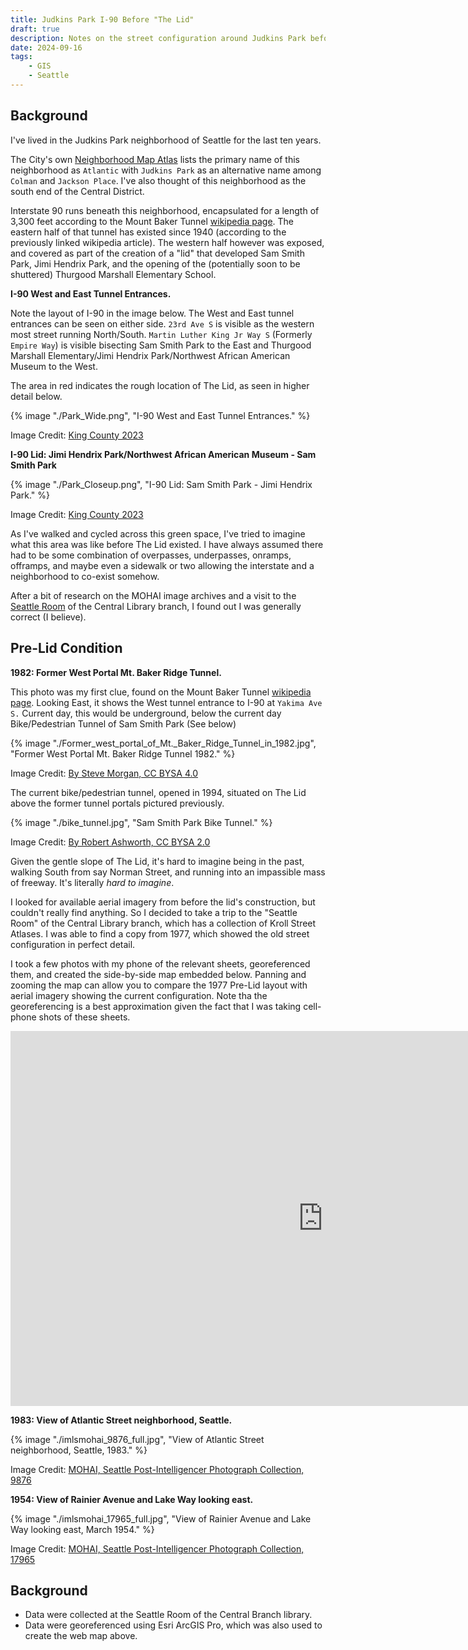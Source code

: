 ```yaml
---
title: Judkins Park I-90 Before "The Lid"
draft: true
description: Notes on the street configuration around Judkins Park before the I-90 Lid
date: 2024-09-16
tags:
    - GIS
    - Seattle
---
```


## Background

I've lived in the Judkins Park neighborhood of Seattle for the last ten years. 

The City's own [Neighborhood Map Atlas](https://data-seattlecitygis.opendata.arcgis.com/datasets/b4a142f592e94d39a3bf787f3c112c1d/explore?location=47.585811%2C-122.294092%2C14.47) lists the primary name of this neighborhood as `Atlantic` with `Judkins Park` as an alternative name among `Colman` and `Jackson Place`. I've also thought of this neighborhood as the south end of the Central District.

Interstate 90 runs beneath this neighborhood, encapsulated for a length of 3,300 feet according to the
Mount Baker Tunnel [wikipedia page](https://en.wikipedia.org/wiki/Mount_Baker_Tunnel). The eastern half
of that tunnel has existed since 1940 (according to the previously linked wikipedia article). The western
half however was exposed, and covered as part of the creation of a "lid" that developed Sam Smith Park,
Jimi Hendrix Park, and the opening of the (potentially soon to be shuttered)
Thurgood Marshall Elementary School.

**I-90 West and East Tunnel Entrances.**

Note the layout of I-90 in the image below. The West and East tunnel entrances can be seen on either
side. `23rd Ave S` is visible as the western most street running North/South. 
`Martin Luther King Jr Way S` (Formerly `Empire Way`) is visible bisecting Sam Smith Park to the East
and Thurgood Marshall Elementary/Jimi Hendrix Park/Northwest African American Museum to the West.

The area in red indicates the rough location of The Lid, as seen in higher detail below.

{% image "./Park_Wide.png", "I-90 West and East Tunnel Entrances." %}

Image Credit: [King County 2023](https://gismaps.kingcounty.gov/arcgis/rest/services/BaseMaps/KingCo_Aerial_2023/MapServer)

**I-90 Lid: Jimi Hendrix Park/Northwest African American Museum - Sam Smith Park**

{% image "./Park_Closeup.png", "I-90 Lid: Sam Smith Park - Jimi Hendrix Park." %}

Image Credit: [King County 2023](https://gismaps.kingcounty.gov/arcgis/rest/services/BaseMaps/KingCo_Aerial_2023/MapServer)

As I've walked and cycled across this green space, I've tried to imagine what this area was like
before The Lid existed. I have always assumed there had to be some combination of overpasses,
underpasses, onramps, offramps, and maybe even a sidewalk or two allowing the interstate and a
neighborhood to co-exist somehow.

After a bit of research on the MOHAI image archives and a visit to the
[Seattle Room](https://www.spl.org/programs-and-services/arts-and-culture/unique-collections/seattle-room) of the Central Library branch, I found out I was generally correct (I believe).

## Pre-Lid Condition

**1982: Former West Portal Mt. Baker Ridge Tunnel.**

This photo was my first clue, found on the Mount Baker Tunnel
[wikipedia page](https://en.wikipedia.org/wiki/Mount_Baker_Tunnel). Looking East, it shows
the West tunnel entrance to I-90 at `Yakima Ave S.` Current day, this would be underground,
below the current day Bike/Pedestrian Tunnel of Sam Smith Park (See below)

{% image "./Former_west_portal_of_Mt._Baker_Ridge_Tunnel_in_1982.jpg", "Former West Portal Mt. Baker Ridge Tunnel 1982." %}

Image Credit: [By Steve Morgan, CC BYSA 4.0](https://commons.wikimedia.org/w/index.php?curid=69055887)

The current bike/pedestrian tunnel, opened in 1994, situated on The Lid above the 
former tunnel portals pictured previously.

{% image "./bike_tunnel.jpg", "Sam Smith Park Bike Tunnel." %}

Image Credit: [By Robert Ashworth, CC BYSA 2.0](https://commons.wikimedia.org/wiki/File:I-90_bike_tunnel,_Seattle_(10508441764).jpg)

Given the gentle slope of The Lid, it's hard to imagine being in the past, walking South from say
Norman Street, and running into an impassible mass of freeway. It's literally _hard to imagine_.

I looked for available aerial imagery from before the lid's construction, but couldn't really
find anything. So I decided to take a trip to the "Seattle Room" of the Central Library branch,
which has a collection of Kroll Street Atlases. I was able to find a copy from 1977, which
showed the old street configuration in perfect detail.

I took a few photos with my phone of the relevant sheets, georeferenced them, and created the
side-by-side map embedded below. Panning and zooming the map can allow you to compare the
1977 Pre-Lid layout with aerial imagery showing the current configuration. Note tha the
georeferencing is a best approximation given the fact that I was taking cell-phone shots
of these sheets.

<iframe src="https://mattmakesmaps.maps.arcgis.com/apps/instant/compare/index.html?appid=7f63f129f63f44c1b5e6afd95f89cbac" width="1000" height="600" frameborder="0" style="border:0" allowfullscreen>iFrames are not supported on this page.</iframe>

**1983: View of Atlantic Street neighborhood, Seattle.**

{% image "./imlsmohai_9876_full.jpg", "View of Atlantic Street neighborhood, Seattle, 1983." %}

Image Credit: [MOHAI, Seattle Post-Intelligencer Photograph Collection, 9876](https://digitalcollections.lib.washington.edu/digital/collection/imlsmohai/id/9876/rec/156)

**1954: View of Rainier Avenue and Lake Way looking east.**

{% image "./imlsmohai_17965_full.jpg", "View of Rainier Avenue and Lake Way looking east, March 1954." %}

Image Credit: [MOHAI, Seattle Post-Intelligencer Photograph Collection, 17965](https://digitalcollections.lib.washington.edu/digital/collection/imlsmohai/id/17965/rec/157)


## Background

- Data were collected at the Seattle Room of the Central Branch library.
- Data were georeferenced using Esri ArcGIS Pro, which was also used to create the web map above.